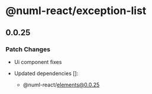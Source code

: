 # @numl-react/exception-list

## 0.0.25

### Patch Changes

- Ui component fixes

- Updated dependencies []:
  - @numl-react/elements@0.0.25

